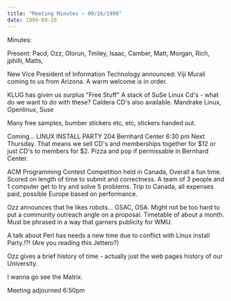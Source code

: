 ```yaml
---
title: "Meeting Minutes – 09/16/1999"
date: 1999-09-16
---
```

Minutes: </p><p>
Present:  Pacd, Ozz, Olorun, Tmiley, Isaac, Camber, Matt, Morgan, Rich, jphilli, Matts, </p><p>
New Vice President of Information Technology announced:  Viji Murali coming to us from Arizona. 	A warm welcome is in order.  </p><p>
KLUG has given us surplus "Free Stuff" A stack of SuSe Linux Cd's - what do we want to do with these? Caldera CD's also available. Mandrake Linux, Openlinux, Suse </p><p>
Many free samples, bumber stickers etc, etc, stickers handed out. </p><p>
Coming... LINUX INSTALL PARTY  204 Bernhard Center  6:30 pm Next Thursday.  That means we sell CD's and memberships together for $12 or just CD's to members for $2. Pizza and pop if permissable in Bernhard Center. </p><p>
</p><p>
ACM Programming Contest Competition held in Canada, Overall a fun time. Scored on length of time to submit and correctness. A team of 3 people and 1 computer get to try and solve 5 problems. Trip to Canada, all expenses paid, possible Europe based on performance. </p><p>
Ozz announces that he likes robots... GSAC, OSA. Might not be too hard to put a community outreach angle on a proposal.  Timetable of about a month.   Must be phrased in a way that garners publicity for WMU.   </p><p>
A talk about Perl has needs a new time due to conflict with Linux install Party.!?! (Are you reading this Jettero?) </p><p>
Ozz gives a brief history of time - actually just the web pages history of our University. </p><p>
I wanna go see the Matrix. </p><p>
Meeting adjourned 6:50pm </p><p>
</p><p>
</p><p>
</p>
